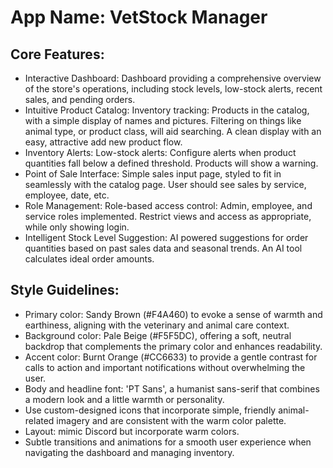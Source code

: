 # **App Name**: VetStock Manager

## Core Features:

- Interactive Dashboard: Dashboard providing a comprehensive overview of the store's operations, including stock levels, low-stock alerts, recent sales, and pending orders.
- Intuitive Product Catalog: Inventory tracking: Products in the catalog, with a simple display of names and pictures. Filtering on things like animal type, or product class, will aid searching. A clean display with an easy, attractive add new product flow.
- Inventory Alerts: Low-stock alerts: Configure alerts when product quantities fall below a defined threshold. Products will show a warning.
- Point of Sale Interface: Simple sales input page, styled to fit in seamlessly with the catalog page. User should see sales by service, employee, date, etc.
- Role Management: Role-based access control:  Admin, employee, and service roles implemented. Restrict views and access as appropriate, while only showing login.
- Intelligent Stock Level Suggestion: AI powered suggestions for order quantities based on past sales data and seasonal trends. An AI tool calculates ideal order amounts.

## Style Guidelines:

- Primary color: Sandy Brown (#F4A460) to evoke a sense of warmth and earthiness, aligning with the veterinary and animal care context.
- Background color: Pale Beige (#F5F5DC), offering a soft, neutral backdrop that complements the primary color and enhances readability.
- Accent color: Burnt Orange (#CC6633) to provide a gentle contrast for calls to action and important notifications without overwhelming the user.
- Body and headline font: 'PT Sans', a humanist sans-serif that combines a modern look and a little warmth or personality.
- Use custom-designed icons that incorporate simple, friendly animal-related imagery and are consistent with the warm color palette.
- Layout: mimic Discord but incorporate warm colors.
- Subtle transitions and animations for a smooth user experience when navigating the dashboard and managing inventory.